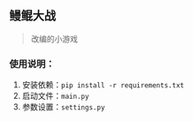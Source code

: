 ## 鳗鲲大战
> 改编的小游戏
### 使用说明：

1. 安装依赖：`pip install -r requirements.txt`
2. 启动文件：`main.py`
3. 参数设置：`settings.py`


